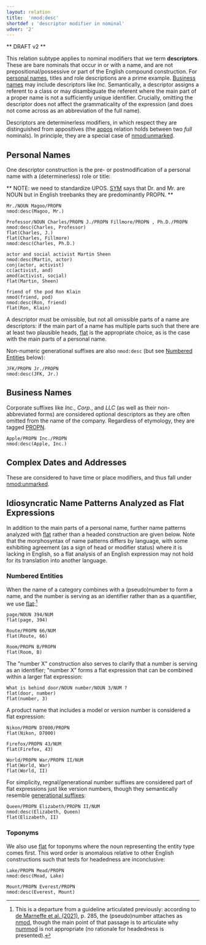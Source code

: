 ```yaml
---
layout: relation
title:  'nmod:desc'
shortdef : 'descriptor modifier in nominal'
udver: '2'
---
```


** DRAFT v2 **

This relation subtype applies to nominal modifiers that we term __descriptors__.
These are bare nominals that occur in or with a name, and are not prepositional/possessive
or part of the English compound construction.
For [personal names](#personal-names), titles and role descriptions are a prime example.
[Business names](#business-names) may include descriptors like _Inc._
Semantically, a descriptor assigns a referent to a class or may disambiguate the referent
where the main part of a proper name is not a sufficiently unique identifier.
Crucially, omitting the descriptor does not affect the grammaticality of the expression
(and does not come across as an abbreviation of the full name).

Descriptors are determinerless modifiers, in which respect they are distinguished
from appositives (the [appos]() relation holds between two *full* nominals).
In principle, they are a special case of [nmod:unmarked]().

## Personal Names

One descriptor construction is the pre- or postmodification of a personal name with a (determinerless) role or title:

** NOTE: we need to standardize UPOS. [SYM]() says that Dr. and Mr. are NOUN but in English treebanks they are predominantly PROPN. **

~~~ sdparse
Mr./NOUN Magoo/PROPN
nmod:desc(Magoo, Mr.)
~~~

~~~ sdparse
Professor/NOUN Charles/PROPN J./PROPN Fillmore/PROPN , Ph.D./PROPN
nmod:desc(Charles, Professor)
flat(Charles, J.)
flat(Charles, Fillmore)
nmod:desc(Charles, Ph.D.)
~~~

~~~ sdparse
actor and social activist Martin Sheen
nmod:desc(Martin, actor)
conj(actor, activist)
cc(activist, and)
amod(activist, social)
flat(Martin, Sheen)
~~~

~~~ sdparse
friend of the pod Ron Klain
nmod(friend, pod)
nmod:desc(Ron, friend)
flat(Ron, Klain)
~~~

A descriptor must be omissible, but not all omissible parts of a name are descriptors:
if the main part of a name has multiple parts such that there are at least two plausible heads,
[flat]() is the appropriate choice, as is the case with the main parts of a personal name.

Non-numeric generational suffixes are also `nmod:desc`
(but see [Numbered Entities](#numbered-entities) below):

~~~ sdparse
JFK/PROPN Jr./PROPN
nmod:desc(JFK, Jr.)
~~~

## Business Names

Corporate suffixes like _Inc._, _Corp._, and _LLC_ (as well as their non-abbreviated forms)
are considered optional descriptors as they are often omitted from the name of the company.
Regardless of etymology, they are tagged [PROPN]().

~~~ sdparse
Apple/PROPN Inc./PROPN
nmod:desc(Apple, Inc.)
~~~

## Complex Dates and Addresses

These are considered to have time or place modifiers, and thus fall under [nmod:unmarked]().

## Idiosyncratic Name Patterns Analyzed as Flat Expressions

In addition to the main parts of a personal name, further name patterns analyzed with [flat]()
rather than a headed construction are given below.
Note that the morphosyntax of name patterns differs by language, with some exhibiting agreement
(as a sign of head or modifier status) where it is lacking in English,
so a flat analysis of an English expression may not hold for its translation into another language.

### Numbered Entities

When the name of a category combines with a (pseudo)number to form a name,
and the number is serving as an identifier rather than as a quantifier, we use [flat]():[^1]

~~~ sdparse
page/NOUN 394/NUM
flat(page, 394)
~~~

~~~ sdparse
Route/PROPN 66/NUM
flat(Route, 66)
~~~

~~~ sdparse
Room/PROPN B/PROPN
flat(Room, B)
~~~

The "number X" construction also serves to clarify that a number is serving as an identifier;
"number X" forms a flat expression that can be combined within a larger flat expression:

~~~ sdparse
What is behind door/NOUN number/NOUN 3/NUM ?
flat(door, number)
flat(number, 3)
~~~

A product name that includes a model or version number is considered a flat expression:

~~~ sdparse
Nikon/PROPN D7000/PROPN
flat(Nikon, D7000)
~~~

~~~ sdparse
Firefox/PROPN 43/NUM
flat(Firefox, 43)
~~~

~~~ sdparse
World/PROPN War/PROPN II/NUM
flat(World, War)
flat(World, II)
~~~

For simplicity, regnal/generational number suffixes are considered part of flat expressions
just like version numbers, though they semantically resemble [generational suffixes](#personal-names):

~~~ sdparse
Queen/PROPN Elizabeth/PROPN II/NUM
nmod:desc(Elizabeth, Queen)
flat(Elizabeth, II)
~~~

[^1]: This is a departure from a guideline articulated previously: according to [de Marneffe et al. (2021)](https://doi.org/10.1162/coli_a_00402), p. 285, the (pseudo)number attaches as [nmod](), though the main point of that passage is to articulate why [nummod]() is not appropriate (no rationale for headedness is presented).

### Toponyms

We also use [flat]() for toponyms where the noun representing the entity type comes first.
This word order is anomalous relative to other English constructions such that
tests for headedness are inconclusive:

~~~ sdparse
Lake/PROPN Mead/PROPN
nmod:desc(Mead, Lake)
~~~

~~~ sdparse
Mount/PROPN Everest/PROPN
nmod:desc(Everest, Mount)
~~~

<!-- Interlanguage links updated Po 11. listopadu 2024, 20:11:03 CET -->
